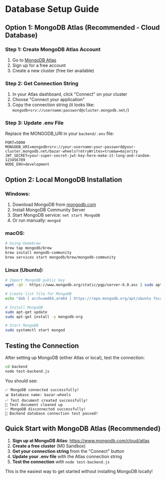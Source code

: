 # Database Setup Guide

## Option 1: MongoDB Atlas (Recommended - Cloud Database)

### Step 1: Create MongoDB Atlas Account

1. Go to [MongoDB Atlas](https://www.mongodb.com/cloud/atlas)
2. Sign up for a free account
3. Create a new cluster (free tier available)

### Step 2: Get Connection String

1. In your Atlas dashboard, click "Connect" on your cluster
2. Choose "Connect your application"
3. Copy the connection string (it looks like: `mongodb+srv://username:password@cluster.mongodb.net/`)

### Step 3: Update .env File

Replace the MONGODB_URI in your `backend/.env` file:

```env
PORT=5000
MONGODB_URI=mongodb+srv://your-username:your-password@your-cluster.mongodb.net/bazar-wheels?retryWrites=true&w=majority
JWT_SECRET=your-super-secret-jwt-key-here-make-it-long-and-random-123456789
NODE_ENV=development
```

## Option 2: Local MongoDB Installation

### Windows:

1. Download MongoDB from [mongodb.com](https://www.mongodb.com/try/download/community)
2. Install MongoDB Community Server
3. Start MongoDB service: `net start MongoDB`
4. Or run manually: `mongod`

### macOS:

```bash
# Using Homebrew
brew tap mongodb/brew
brew install mongodb-community
brew services start mongodb/brew/mongodb-community
```

### Linux (Ubuntu):

```bash
# Import MongoDB public key
wget -qO - https://www.mongodb.org/static/pgp/server-6.0.asc | sudo apt-key add -

# Create list file for MongoDB
echo "deb [ arch=amd64,arm64 ] https://repo.mongodb.org/apt/ubuntu focal/mongodb-org/6.0 multiverse" | sudo tee /etc/apt/sources.list.d/mongodb-org-6.0.list

# Install MongoDB
sudo apt-get update
sudo apt-get install -y mongodb-org

# Start MongoDB
sudo systemctl start mongod
```

## Testing the Connection

After setting up MongoDB (either Atlas or local), test the connection:

```bash
cd backend
node test-backend.js
```

You should see:

```
✅ MongoDB connected successfully!
📊 Database name: bazar-wheels
✅ Test document created successfully!
🧹 Test document cleaned up
✅ MongoDB disconnected successfully!
🎉 Backend database connection test passed!
```

## Quick Start with MongoDB Atlas (Recommended)

1. **Sign up at MongoDB Atlas**: https://www.mongodb.com/cloud/atlas
2. **Create a free cluster** (M0 Sandbox)
3. **Get your connection string** from the "Connect" button
4. **Update your .env file** with the Atlas connection string
5. **Test the connection** with `node test-backend.js`

This is the easiest way to get started without installing MongoDB locally!
